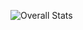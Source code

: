 ![Overall Stats](https://github-readme-stats.vercel.app/api?username=amcpqb86&count_private=true&show_icons=true&hide=contribs)